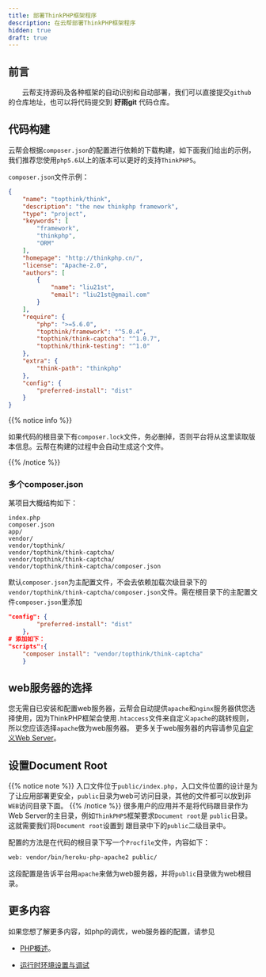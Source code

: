 ```yaml
---
title: 部署ThinkPHP框架程序
description: 在云帮部署ThinkPHP框架程序
hidden: true
draft: true
---
```


## 前言

&emsp;&emsp;云帮支持源码及各种框架的自动识别和自动部署，我们可以直接提交`github`的仓库地址，也可以将代码提交到 **好雨git** 代码仓库。

## 代码构建

云帮会根据`composer.json`的配置进行依赖的下载构建，如下面我们给出的示例，我们推荐您使用`php5.6`以上的版本可以更好的支持`ThinkPHP5`。

`composer.json`文件示例：



```json
{
    "name": "topthink/think",
    "description": "the new thinkphp framework",
    "type": "project",
    "keywords": [
        "framework",
        "thinkphp",
        "ORM"
    ],
    "homepage": "http://thinkphp.cn/",
    "license": "Apache-2.0",
    "authors": [
        {
            "name": "liu21st",
            "email": "liu21st@gmail.com"
        }
    ],
    "require": {
        "php": ">=5.6.0",
        "topthink/framework": "^5.0.4",
        "topthink/think-captcha": "^1.0.7",
        "topthink/think-testing": "^1.0"
    }, 
    "extra": {
        "think-path": "thinkphp"
    },
    "config": {
        "preferred-install": "dist"
    }
}
```

{{% notice info %}}

如果代码的根目录下有`composer.lock`文件，务必删掉，否则平台将从这里读取版本信息。云帮在构建的过程中会自动生成这个文件。

{{% /notice %}}

### 多个composer.json

某项目大概结构如下：



```
index.php
composer.json
app/
vendor/
vendor/topthink/
vendor/topthink/think-captcha/
vendor/topthink/think-captcha/
vendor/topthink/think-captcha/composer.json
```

默认`composer.json`为主配置文件，不会去依赖加载次级目录下的`vendor/topthink/think-captcha/composer.json`文件。需在根目录下的主配置文件`composer.json`里添加

```json
"config": {
        "preferred-install": "dist"
    },
# 添加如下：
"scripts":{
	"composer install": "vendor/topthink/think-captcha"
    }
```

## web服务器的选择

您无需自已安装和配置web服务器，云帮会自动提供`apache`和`nginx`服务器供您选择使用，因为ThinkPHP框架会使用`.htaccess`文件来自定义`apache`的跳转规则，所以您应该选择`apache`做为web服务器。
更多关于web服务器的内容请参见[自定义Web Server](http://doc.goodrain.com/usage/181944)。

## 设置Document Root
{{% notice note %}}
入口文件位于`public/index.php`，入口文件位置的设计是为了让应用部署更安全，`public`目录为web可访问目录，其他的文件都可以放到非`WEB`访问目录下面。
{{% /notice %}}
很多用户的应用并不是将代码跟目录作为Web Server的主目录，例如`ThinkPHP5`框架要求`Document root`是 `public`目录。这就需要我们将`Document root`设置到 跟目录中下的`public`二级目录中。

配置的方法是在代码的根目录下写一个`Procfile`文件，内容如下：



```bash
web: vendor/bin/heroku-php-apache2 public/
```

这段配置是告诉平台用`apache`来做为web服务器，并将`public`目录做为web根目录。

## 更多内容

如果您想了解更多内容，如php的调优，web服务器的配置，请参见

- [PHP概述](lang-php-overview.html)。

- [运行时环境设置与调试](lang-php-runtime.html)